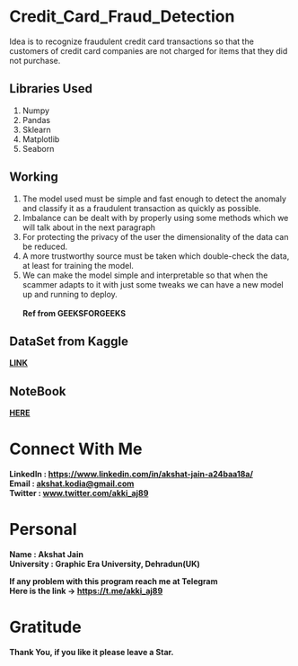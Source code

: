 # Credit_Card_Fraud_Detection
Idea  is to recognize fraudulent credit card transactions so that the customers of credit card companies are not charged for items that they did not purchase.

## Libraries Used
1. Numpy
2. Pandas
3. Sklearn
4. Matplotlib
5. Seaborn

## Working
1. The model used must be simple and fast enough to detect the anomaly and classify it as a fraudulent transaction as quickly as possible.
2. Imbalance can be dealt with by properly using some methods which we will talk about in the next paragraph
3. For protecting the privacy of the user the dimensionality of the data can be reduced.
4. A more trustworthy source must be taken which double-check the data, at least for training the model.
5. We can make the model simple and interpretable so that when the scammer adapts to it with just some tweaks we can have a new model up and running to deploy.</br></br>
<b> Ref from GEEKSFORGEEKS<b>
## DataSet from Kaggle
  [LINK](https://www.kaggle.com/mlg-ulb/creditcardfraud/download)
## NoteBook
[HERE](https://github.com/akshatprogrammer/Credit_Card_Fraud_Detection/blob/main/CreditCardFraudDetection.ipynb)
# Connect With Me
LinkedIn : https://www.linkedin.com/in/akshat-jain-a24baa18a/<br/>
Email : akshat.kodia@gmail.com<br/>
Twitter : www.twitter.com/akki_aj89<br/>

# Personal
Name : Akshat Jain<br/>
University : Graphic Era University, Dehradun(UK)

If any problem with this program reach me at Telegram<br/>
Here is the link -> https://t.me/akki_aj89

# Gratitude
Thank You, if you like it please leave a Star.
